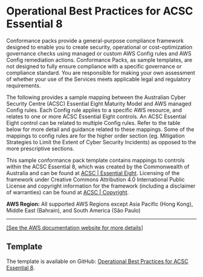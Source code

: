 # Operational Best Practices for ACSC Essential 8<a name="operational-best-practices-for-acsc_essential_8"></a>

Conformance packs provide a general\-purpose compliance framework designed to enable you to create security, operational or cost\-optimization governance checks using managed or custom AWS Config rules and AWS Config remediation actions\. Conformance Packs, as sample templates, are not designed to fully ensure compliance with a specific governance or compliance standard\. You are responsible for making your own assessment of whether your use of the Services meets applicable legal and regulatory requirements\.

The following provides a sample mapping between the Australian Cyber Security Centre \(ACSC\) Essential Eight Maturity Model and AWS managed Config rules\. Each Config rule applies to a specific AWS resource, and relates to one or more ACSC Essential Eight controls\. An ACSC Essential Eight control can be related to multiple Config rules\. Refer to the table below for more detail and guidance related to these mappings\. Some of the mappings to config rules are for the higher order section \(eg\. Mitigation Strategies to Limit the Extent of Cyber Security Incidents\) as opposed to the more prescriptive sections\.

This sample conformance pack template contains mappings to controls within the ACSC Essential 8, which was created by the Commonwealth of Australia and can be found at [ACSC \| Essential Eight](https://www.cyber.gov.au/acsc/view-all-content/essential-eight)\. Licensing of the framework under Creative Commons Attribution 4\.0 International Public License and copyright information for the framework \(including a disclaimer of warranties\) can be found at [ACSC \| Copyright](https://www.cyber.gov.au/acsc/copyright)\.

**AWS Region:** All supported AWS Regions except Asia Pacific \(Hong Kong\), Middle East \(Bahrain\), and South America \(São Paulo\)


****  
[\[See the AWS documentation website for more details\]](http://docs.aws.amazon.com/config/latest/developerguide/operational-best-practices-for-acsc_essential_8.html)

## Template<a name="acsc_essential_8-conformance-pack-sample"></a>

The template is available on GitHub: [Operational Best Practices for ACSC Essential 8](https://github.com/awslabs/aws-config-rules/blob/master/aws-config-conformance-packs/Operational-Best-Practices-for-ACSC-Essential8.yaml)\.